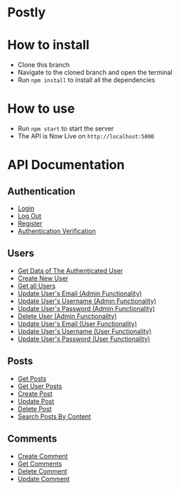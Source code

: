 # Postly

# How to install

- Clone this branch
- Navigate to the cloned branch and open the terminal
- Run `npm install` to install all the dependencies

# How to use

- Run `npm start` to start the server
- The API is Now Live on `http://localhost:5000`

# API Documentation

## Authentication

- [Login](https://telling-birch-4ed.notion.site/login-API-0b957f6cf8e64b6499b79a339755762d?pvs=4)
- [Log Out](https://telling-birch-4ed.notion.site/log-out-API-cf5d5eb8bf6a43af83c7a0eba2ddab65?pvs=4)
- [Register](https://telling-birch-4ed.notion.site/Register-API-f17568adaef44bc5a1de52044d0abc64?pvs=4)
- [Authentication Verification](https://telling-birch-4ed.notion.site/Verify-Authentication-API-d3d1d8f031c64b029eb1367893ad6e23?pvs=4)

## Users

- [Get Data of The Authenticated User](https://telling-birch-4ed.notion.site/Get-Authenticated-User-API-a81bc72b832344ed873155beb5bff850?pvs=4)
- [Create New User](https://telling-birch-4ed.notion.site/Create-User-API-Admin-3fcc45d33fcc4b7a82cc709a9e0bdd94?pvs=4)
- [Get all Users](https://telling-birch-4ed.notion.site/Get-Users-API-Admin-fac6abcf67fb4a32a588658bc0b10334?pvs=4)
- [Update User's Email (Admin Functionality)](https://telling-birch-4ed.notion.site/Update-Email-Admin-API-43a521f3b7754ae89ff3aa4b74cac965?pvs=4)
- [Update User's Username (Admin Functionality)](https://telling-birch-4ed.notion.site/Update-Username-Admin-API-8b833aa2b7224694ab2c3f879d71259b?pvs=4)
- [Update User's Password (Admin Functionality)](https://telling-birch-4ed.notion.site/Update-Password-Admin-API-b1d732336be34ed7b0d0f88d73af974c?pvs=4)
- [Delete User (Admin Functionality)](https://telling-birch-4ed.notion.site/Delete-User-Admin-API-8b3aedc4cd4a44a39ed340008ecd1ea3?pvs=4)
- [Update User's Email (User Functionality)](https://telling-birch-4ed.notion.site/Update-Email-User-API-93b181e0bd2949059906e58619e5bf18?pvs=4)
- [Update User's Username (User Functionality)](https://telling-birch-4ed.notion.site/Update-Username-User-API-56e6179abe9140d082cd2a2d2246a00a?pvs=4)
- [Update User's Password (User Functionality)](https://telling-birch-4ed.notion.site/Update-Password-User-API-505d3458c9f8440fa5ae8b44764977e6?pvs=4)

## Posts

- [Get Posts](https://telling-birch-4ed.notion.site/Get-Posts-API-7cf6697f93514bf486787af8640e9529?pvs=4)
- [Get User Posts](https://telling-birch-4ed.notion.site/Get-User-Posts-API-3d48fd29b72f4dfca1b6a7e4e79fae55?pvs=4)
- [Create Post](https://telling-birch-4ed.notion.site/Create-Post-API-0a695e3fcb76415c9d0003d7d479116a?pvs=4)
- [Update Post](https://telling-birch-4ed.notion.site/Update-Post-API-2b36b5dcc92e43b697945e3c6af24cda?pvs=4)
- [Delete Post](https://telling-birch-4ed.notion.site/Delete-Post-API-732acf8742514e478dd5ce45cb23a518?pvs=4)
- [Search Posts By Content](https://telling-birch-4ed.notion.site/Search-For-a-Post-API-3a529cec774f41de8ac0fc2dca80fa94?pvs=4)

## Comments

- [Create Comment](https://telling-birch-4ed.notion.site/Create-Comment-API-cfa495cff5544e4b990baac923ddd1e4?pvs=4)
- [Get Comments](https://telling-birch-4ed.notion.site/Get-Comments-API-4aeb8897ebd8406d980ab70d65827753?pvs=4)
- [Delete Comment](https://telling-birch-4ed.notion.site/Delete-Comment-API-e6a9880f5e224cdc94c85415503f4291?pvs=4)
- [Update Comment](https://telling-birch-4ed.notion.site/Update-Comment-API-5869703f63f8480f8a7fa9b618e6a6be?pvs=4)
